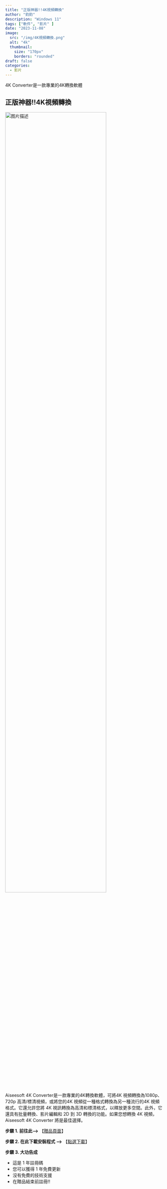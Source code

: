 ```yaml
---
title: "正版神器!!4K視頻轉換"
author: "鈞鈞"
description: "Windows 11"
tags: ["軟件", "影片" ]
date: "2023-11-08"
image:
  src: "/img/4K視頻轉換.png"
  alt: "4k"
  thumbnail:
    size: "170px"
    borders: "rounded"
draft: false
categories:
  - 影片
---
```


4K Converter是一款專業的4K轉換軟體
<!--more-->

## **正版神器!!4K視頻轉換**

<a href="/img/4K視頻轉換.png" data-lightbox="image-1" data-title="我的图片">
    <img src="/img/4K視頻轉換.png" width="80%" alt="图片描述">
</a>

Aiseesoft 4K Converter是一款專業的4K轉換軟體，可將4K 視頻轉換為1080p、720p 高清/標清視頻，或將您的4K 視頻從一種格式轉換為另一種流行的4K 視頻格式。它還允許您將 4K 視訊轉換為高清和標清格式，以釋放更多空間。此外，它還具有批量轉換、影片編輯和 2D 到 3D 轉換的功能。如果您想轉換 4K 視頻，Aiseesoft 4K Converter 將是最佳選擇。

**步驟 1. 前往此–>** 【[贈品頁面](https://www.aiseesoft.com/special/gotd/4k-converter/?AFFILIATE=53928&__c=1)】

**步驟 2. 在此下載安裝程式 –>** 【[點選下載](https://zh-tw.aiseesoft.com/4k-converter/)】

**步驟 3. 大功告成**

- 這是 1 年註冊碼
- 您可以獲得 1 年免費更新
- 沒有免費的技術支援
- 在贈品結束前註冊!!